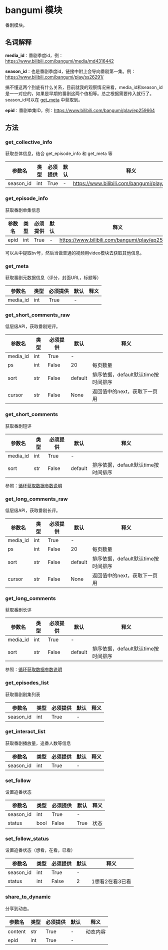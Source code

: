 # bangumi 模块

番剧模块。

## 名词解释

**media_id**：番剧季度id，例：<https://www.bilibili.com/bangumi/media/md4316442>

**season_id**：也是番剧季度id，链接中附上会导向番剧第一集。例：<https://www.bilibili.com/bangumi/play/ss26291/>

搞不懂这两个到底有什么关系，目前就我的观察情况来看，media_id和season_id是一一对应的，如果是早期的番剧这两个值相等。总之根据需要传入就行了。season_id可以在 [get_meta](#get_meta) 中获取到。

**epid**：番剧单集ID，例：<https://www.bilibili.com/bangumi/play/ep259664>

## 方法

### get_collective_info

获取总体信息，结合 get_episode_info 和 get_meta 等

| 参数名   | 类型 | 必须提供 | 默认 | 释义 |
| -------- | ---- | -------- | ---- | ---- |
| season_id | int  | True     | -    |   https://www.bilibili.com/bangumi/play/ep259653   |

### get_episode_info

获取番剧单集信息

| 参数名   | 类型 | 必须提供 | 默认 | 释义 |
| -------- | ---- | -------- | ---- | ---- |
| epid | int  | True     | -    |   https://www.bilibili.com/bangumi/play/ep259653   |

可以从中提取bv号，然后当做普通的视频用video模块去获取其他信息。

### get_meta

获取番剧元数据信息（评分，封面URL，标题等）

| 参数名   | 类型 | 必须提供 | 默认 | 释义 |
| -------- | ---- | -------- | ---- | ---- |
| media_id | int  | True     | -    |      |

### get_short_comments_raw

低层级API，获取番剧短评。

| 参数名   | 类型 | 必须提供 | 默认    | 释义                                |
| -------- | ---- | -------- | ------- | ----------------------------------- |
| media_id | int  | True     | -       |                                     |
| ps       | int  | False    | 20      | 每页数量                            |
| sort     | str  | False    | default | 排序依据，default默认time按时间排序 |
| cursor   | str  | False    | None    | 返回值中的next，获取下一页用        |

### get_short_comments

获取番剧短评

| 参数名   | 类型 | 必须提供 | 默认    | 释义                                |
| -------- | ---- | -------- | ------- | ----------------------------------- |
| media_id | int  | True     | -       |                                     |
| sort     | str  | False    | default | 排序依据，default默认time按时间排序 |

参照：[循环获取数据参数说明][循环获取数据参数说明]

### get_long_comments_raw

低层级API，获取番剧长评。

| 参数名   | 类型 | 必须提供 | 默认    | 释义                                |
| -------- | ---- | -------- | ------- | ----------------------------------- |
| media_id | int  | True     | -       |                                     |
| ps       | int  | False    | 20      | 每页数量                            |
| sort     | str  | False    | default | 排序依据，default默认time按时间排序 |
| cursor   | str  | False    | None    | 返回值中的next，获取下一页用        |

### get_long_comments

获取番剧长评

| 参数名   | 类型 | 必须提供 | 默认    | 释义                                |
| -------- | ---- | -------- | ------- | ----------------------------------- |
| media_id | int  | True     | -       |                                     |
| sort     | str  | False    | default | 排序依据，default默认time按时间排序 |

参照：[循环获取数据参数说明][循环获取数据参数说明]

### get_episodes_list

获取番剧剧集列表

| 参数名    | 类型 | 必须提供 | 默认 | 释义 |
| --------- | ---- | -------- | ---- | ---- |
| season_id | int  | True     | -    |      |

### get_interact_list

获取番剧播放量，追番人数等信息

| 参数名    | 类型 | 必须提供 | 默认 | 释义 |
| --------- | ---- | -------- | ---- | ---- |
| season_id | int  | True     | -    |      |

### set_follow

设置追番状态

| 参数名    | 类型 | 必须提供 | 默认 | 释义 |
| --------- | ---- | -------- | ---- | ---- |
| season_id | int  | True     | -    |      |
| status    | bool | False    | True | 状态 |

### set_follow_status

设置追番状态（想看，在看，已看）

| 参数名    | 类型 | 必须提供 | 默认 | 释义            |
| --------- | ---- | -------- | ---- | --------------- |
| season_id | int  | True     | -    |                 |
| status    | int  | False    | 2    | 1想看2在看3已看 |

### share_to_dynamic

分享到动态。

| 参数名  | 类型 | 必须提供 | 默认 | 释义     |
| ------- | ---- | -------- | ---- | -------- |
| content | str  | True     | -    | 动态内容 |
| epid    | int  | True     | -    |          |







[循环获取数据参数说明]: /docs/bilibili_api/通用解释#循环获取数据参数说明